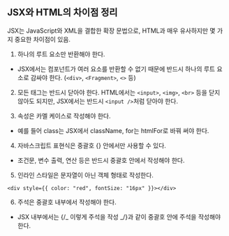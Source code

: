 ## JSX와 HTML의 차이점 정리

JSX는 JavaScript와 XML을 결합한 확장 문법으로, HTML과 매우 유사하지만 몇 가지 중요한 차이점이 있음.

1. 하나의 루트 요소만 반환해야 한다.

- JSX에서는 컴포넌트가 여러 요소를 반환할 수 없기 때문에 반드시 하나의 루트 요소로 감싸야 한다.
  (`<div>`, `<Fragment>`, `<>` 등)

2. 모든 태그는 반드시 닫아야 한다.
   HTML에서는 `<input>`, `<img>`, `<br>` 등을 닫지 않아도 되지만, JSX에서는 반드시 `<input />`처럼 닫아야 한다.

3. 속성은 카멜 케이스로 작성해야 한다.

- 예를 들어 class는 JSX에서 className, for는 htmlFor로 바꿔 써야 한다.

4. 자바스크립트 표현식은 중괄호 {} 안에서만 사용할 수 있다.

- 조건문, 변수 출력, 연산 등은 반드시 중괄호 안에서 작성해야 한다.

5. 인라인 스타일은 문자열이 아닌 객체 형태로 작성한다.

```tsx
<div style={{ color: "red", fontSize: "16px" }}></div>
```

6. 주석은 중괄호 내부에서 작성해야 한다.

- JSX 내부에서는 {/_ 이렇게 주석을 작성 _/}과 같이 중괄호 안에 주석을 작성해야 한다.
